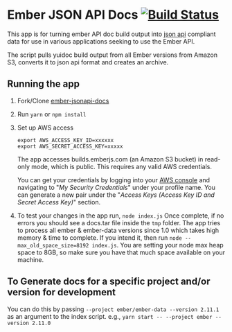 # Ember JSON API Docs [![Build Status](https://travis-ci.org/ember-learn/ember-jsonapi-docs.svg?branch=master)](https://travis-ci.org/ember-learn/ember-jsonapi-docs)

This app is for turning ember API doc build output into [json api](http://jsonapi.org/) compliant data for use in various applications seeking to use the Ember API.

The script pulls yuidoc build output from all Ember versions from Amazon S3, converts it to json api format and creates an archive.

## Running the app

1. Fork/Clone [ember-jsonapi-docs](https://github.com/ember-learn/ember-jsonapi-docs)
1. Run `yarn` or `npm install`
1. Set up AWS access
    ```shell
    export AWS_ACCESS_KEY_ID=xxxxxx
    export AWS_SECRET_ACCESS_KEY=xxxxx
    ```
    The app accesses builds.emberjs.com (an Amazon S3 bucket) in read-only mode, which is public. This requires any valid AWS credentials.

    You can get your credentials by logging into your [AWS console](https://console.aws.amazon.com) and navigating to "_My Security Credentials_" under your profile name. You can generate a new pair under the "_Access Keys (Access Key ID and Secret Access Key)_" section.
1. To test your changes in the app run,
   ```node index.js```
   Once complete, if no errors you should see a docs.tar file inside the `tmp` folder. The app tries to process all 
   ember & ember-data versions since 1.0 which takes high memory & time to complete. If you intend it, then run `node --max_old_space_size=8192 index.js`.
   You are setting your node max heap space to 8GB, so make sure you have that much space available on your machine.


## To Generate docs for a specific project and/or version for development 
You can do this by passing `--project ember/ember-data --version 2.11.1` as an argument to the index script. e.g., `yarn start -- --project ember --version 2.11.0`
